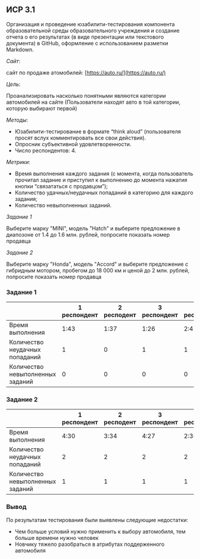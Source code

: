 ## ИСР 3.1
Организация и проведение юзабилити-тестирования компонента образовательной среды образовательного учреждения и создание отчета о его результатах (в виде презентации или текстового документа) в GitHub, оформление с использованием разметки Markdown.

*Сайт*: 

сайт по продаже атомобилей: [https://auto.ru/](https://auto.ru/)

*Цель*: 

Проанализировать насколько понятными являются категории автомобилей на сайте (Пользователи находят авто в той категории, которую выбирают первой)

*Методы*:

- Юзабилити-тестирование в формате “think aloud” (пользователя просят вслух комментировать все свои действия).
- Опросник субъективной удовлетворенности.
- Число респондентов: 4.


*Метрики*:

- Время выполнения каждого задания (с момента, когда пользователь прочитал задание и приступил к выполнению до момента нажатия кнопки “связататься с продавцом”);
- Количество удачных/неудачных попаданий в категорию для каждого задания;
- Количество невыполненных заданий.

*Задание 1*

Выберите марку "MINI", модель "Hatch" и выберите предложение в диапозоне от 1.4 до 1.6 млн. рублей, попросите показать номер продавца

*Задание 2*

Выберите марку "Honda", модель "Accord" и выберите предложение c гибридным мотором, пробегом до 18 000 км и ценой до 2 млн. рублей, попросите показать номер продавца


### Задание 1

|                                | 1 респондент | 2 респодент | 3 респондент | 4 респондент | Максиммум | Минимум | Среднее | 
|--------------------------------|--------------|-------------|--------------|--------------|-----------|---------|---------|
|Время выполнения                |1:43          |1:37         |1:26          |2:43          |2:43       |1:26     |1:54     |                       
|Количество неудачных попаданий  |1             |0            |1             |1             |1          |0        |0,33     |       
|Количество невыполненных заданий|0             |0            |0             |0             |0          |0        |0        |                         


### Задание 2

|                                | 1 респондент | 2 респодент | 3 респондент | 4 респондент | Максиммум | Минимум | Среднее | 
|--------------------------------|--------------|-------------|--------------|--------------|-----------|---------|---------|
|Время выполнения                |4:30          |3:34         |4:27          |2:30          |4:30       |4:10     |3:26     |                           
|Количество неудачных попаданий  |2             |2            |2             |2             |2          |2        |2        |                               
|Количество невыполненных заданий|1             |1            |1             |1             |1          |1        |1        |                                

### Вывод

По результатам тестирования были выявлены следующие недостатки:

- Чем больше условий нужно применить к выбору автомобиля, тем больше времени нужно человек
- Новчику тяжело разобраться в атрибутах поддерженного автомобиля

